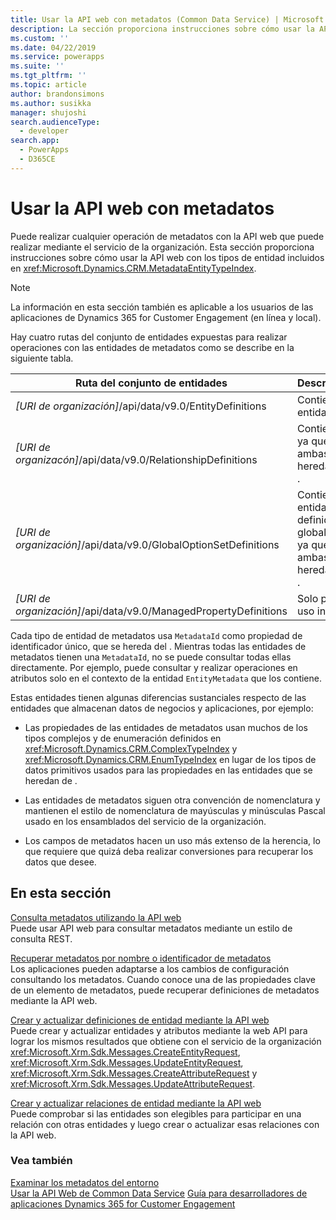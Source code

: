```yaml
---
title: Usar la API web con metadatos (Common Data Service) | Microsoft Docs
description: La sección proporciona instrucciones sobre cómo usar la API web con los tipos de entidad incluidos en la referencia EntityType de metadatos de la API web.
ms.custom: ''
ms.date: 04/22/2019
ms.service: powerapps
ms.suite: ''
ms.tgt_pltfrm: ''
ms.topic: article
author: brandonsimons
ms.author: susikka
manager: shujoshi
search.audienceType:
  - developer
search.app:
  - PowerApps
  - D365CE
---
```

# <a name="use-the-web-api-with-metadata"></a>Usar la API web con metadatos

Puede realizar cualquier operación de metadatos con la API web que puede realizar mediante el servicio de la organización. Esta sección proporciona instrucciones sobre cómo usar la API web con los tipos de entidad incluidos en <xref:Microsoft.Dynamics.CRM.MetadataEntityTypeIndex>.  
> [!NOTE]
> La información en esta sección también es aplicable a los usuarios de las aplicaciones de Dynamics 365 for Customer Engagement (en línea y local).

 Hay cuatro rutas del conjunto de entidades expuestas para realizar operaciones con las entidades de metadatos como se describe en la siguiente tabla.  
  
|Ruta del conjunto de entidades|Descripción|  
|---------------------|-----------------|  
|*[URI de organización]*/api/data/v9.0/EntityDefinitions|Contiene entidades <xref href="Microsoft.Dynamics.CRM.EntityMetadata?text=EntityMetadata EntityType" />.|  
|*[URI de organizacón]*/api/data/v9.0/RelationshipDefinitions|Contiene <xref href="Microsoft.Dynamics.CRM.ManyToManyRelationshipMetadata?text=ManyToManyRelationshipMetadata EntityType" /> y <xref href="Microsoft.Dynamics.CRM.OneToManyRelationshipMetadata?text=OneToManyRelationshipMetadata EntityType" /> ya que ambas se heredan de <xref href="Microsoft.Dynamics.CRM.RelationshipMetadataBase?text=RelationshipMetadataBase EntityType" />.|  
|*[URI de organización]*/api/data/v9.0/GlobalOptionSetDefinitions|Contiene entidades <xref href="Microsoft.Dynamics.CRM.BooleanOptionSetMetadata?text=BooleanOptionSetMetadata EntityType" /> y <xref href="Microsoft.Dynamics.CRM.OptionSetMetadata?text=OptionSetMetadata EntityType" /> definidas globalmente ya que ambas se heredan de <xref href="Microsoft.Dynamics.CRM.OptionSetMetadata?text=OptionSetMetadata EntityType" />.|  
|*[URI de organización]*/api/data/v9.0/ManagedPropertyDefinitions|Solo para uso interno|  
  
Cada tipo de entidad de metadatos usa `MetadataId` como propiedad de identificador único, que se hereda del <xref href="Microsoft.Dynamics.CRM.MetadataBase?text=MetadataBase EntityType" />. Mientras todas las entidades de metadatos tienen una `MetadataId`, no se puede consultar todas ellas directamente. Por ejemplo, puede consultar y realizar operaciones en atributos solo en el contexto de la entidad `EntityMetadata` que los contiene.  
  
Estas entidades tienen algunas diferencias sustanciales respecto de las entidades que almacenan datos de negocios y aplicaciones, por ejemplo:  
  
- Las propiedades de las entidades de metadatos usan muchos de los tipos complejos y de enumeración definidos en <xref:Microsoft.Dynamics.CRM.ComplexTypeIndex> y <xref:Microsoft.Dynamics.CRM.EnumTypeIndex> en lugar de los tipos de datos primitivos usados para las propiedades en las entidades que se heredan de <xref href="Microsoft.Dynamics.CRM.crmbaseentity?text=crmbaseentity EntityType" />.  
  
- Las entidades de metadatos siguen otra convención de nomenclatura y mantienen el estilo de nomenclatura de mayúsculas y minúsculas Pascal usado en los ensamblados del servicio de la organización.  
  
- Los campos de metadatos hacen un uso más extenso de la herencia, lo que requiere que quizá deba realizar conversiones para recuperar los datos que desee.  
  
## <a name="in-this-section"></a>En esta sección 

[Consulta metadatos utilizando la API web](query-metadata-web-api.md)<br />
Puede usar API web para consultar metadatos mediante un estilo de consulta REST.  

[Recuperar metadatos por nombre o identificador de metadatos](retrieve-metadata-name-metadataid.md)<br />
Los aplicaciones pueden adaptarse a los cambios de configuración consultando los metadatos. Cuando conoce una de las propiedades clave de un elemento de metadatos, puede recuperar definiciones de metadatos mediante la API web.  

[Crear y actualizar definiciones de entidad mediante la API web](create-update-entity-definitions-using-web-api.md)<br />
Puede crear y actualizar entidades y atributos mediante la web API para lograr los mismos resultados que obtiene con el servicio de la organización <xref:Microsoft.Xrm.Sdk.Messages.CreateEntityRequest>, <xref:Microsoft.Xrm.Sdk.Messages.UpdateEntityRequest>, <xref:Microsoft.Xrm.Sdk.Messages.CreateAttributeRequest> y <xref:Microsoft.Xrm.Sdk.Messages.UpdateAttributeRequest>.  

[Crear y actualizar relaciones de entidad mediante la API web](create-update-entity-relationships-using-web-api.md)<br />
Puede comprobar si las entidades son elegibles para participar en una relación con otras entidades y luego crear o actualizar esas relaciones con la API web.  

### <a name="see-also"></a>Vea también

[Examinar los metadatos del entorno](../browse-your-metadata.md)<br />
[Usar la API Web de Common Data Service](overview.md)
[Guía para desarrolladores de aplicaciones Dynamics 365 for Customer Engagement](/dynamics365/customer-engagement/developer/developer-guide)

